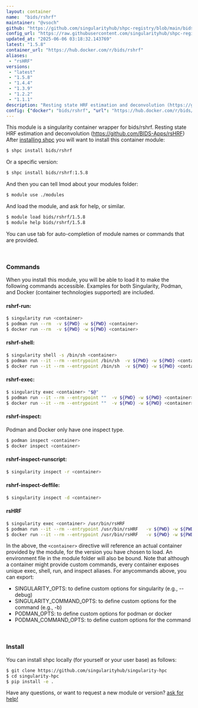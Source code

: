 ```yaml
---
layout: container
name:  "bids/rshrf"
maintainer: "@vsoch"
github: "https://github.com/singularityhub/shpc-registry/blob/main/bids/rshrf/container.yaml"
config_url: "https://raw.githubusercontent.com/singularityhub/shpc-registry/main/bids/rshrf/container.yaml"
updated_at: "2025-06-06 03:18:32.143769"
latest: "1.5.8"
container_url: "https://hub.docker.com/r/bids/rshrf"
aliases:
 - "rsHRF"
versions:
 - "latest"
 - "1.5.8"
 - "1.4.4"
 - "1.3.9"
 - "1.2.2"
 - "1.1.1"
description: "Resting state HRF estimation and deconvolution (https://github.com/BIDS-Apps/rsHRF)"
config: {"docker": "bids/rshrf", "url": "https://hub.docker.com/r/bids/rshrf", "maintainer": "@vsoch", "description": "Resting state HRF estimation and deconvolution (https://github.com/BIDS-Apps/rsHRF)", "latest": {"1.5.8": "sha256:7124aa5534b9fd9630450edb294c21263f62422c4a684b7aef921b47bf26ea32"}, "tags": {"latest": "sha256:7124aa5534b9fd9630450edb294c21263f62422c4a684b7aef921b47bf26ea32", "1.5.8": "sha256:7124aa5534b9fd9630450edb294c21263f62422c4a684b7aef921b47bf26ea32", "1.4.4": "sha256:0e7abbe256f66cdb2846b46830a74d846e02fc7344cb30f609e1b7c2f08a5052", "1.3.9": "sha256:68f1eb362cf4bd4812fdb6b8051757e731ae256490f94184c78a4eaf9258e458", "1.2.2": "sha256:3f29045ee611a0d8e98b47c7ef3d4907b221e85e4edca24ac4e3814ef789b7a8", "1.1.1": "sha256:53519ee4540668191150bb12b799bef186b30818d848002d93375429e315f72e"}, "filter": ["v*"], "aliases": {"rsHRF": "/usr/bin/rsHRF"}}
---
```


This module is a singularity container wrapper for bids/rshrf.
Resting state HRF estimation and deconvolution (https://github.com/BIDS-Apps/rsHRF)
After [installing shpc](#install) you will want to install this container module:


```bash
$ shpc install bids/rshrf
```

Or a specific version:

```bash
$ shpc install bids/rshrf:1.5.8
```

And then you can tell lmod about your modules folder:

```bash
$ module use ./modules
```

And load the module, and ask for help, or similar.

```bash
$ module load bids/rshrf/1.5.8
$ module help bids/rshrf/1.5.8
```

You can use tab for auto-completion of module names or commands that are provided.

<br>

### Commands

When you install this module, you will be able to load it to make the following commands accessible.
Examples for both Singularity, Podman, and Docker (container technologies supported) are included.

#### rshrf-run:

```bash
$ singularity run <container>
$ podman run --rm  -v ${PWD} -w ${PWD} <container>
$ docker run --rm  -v ${PWD} -w ${PWD} <container>
```

#### rshrf-shell:

```bash
$ singularity shell -s /bin/sh <container>
$ podman run --it --rm --entrypoint /bin/sh  -v ${PWD} -w ${PWD} <container>
$ docker run --it --rm --entrypoint /bin/sh  -v ${PWD} -w ${PWD} <container>
```

#### rshrf-exec:

```bash
$ singularity exec <container> "$@"
$ podman run --it --rm --entrypoint ""  -v ${PWD} -w ${PWD} <container> "$@"
$ docker run --it --rm --entrypoint ""  -v ${PWD} -w ${PWD} <container> "$@"
```

#### rshrf-inspect:

Podman and Docker only have one inspect type.

```bash
$ podman inspect <container>
$ docker inspect <container>
```

#### rshrf-inspect-runscript:

```bash
$ singularity inspect -r <container>
```

#### rshrf-inspect-deffile:

```bash
$ singularity inspect -d <container>
```


#### rsHRF

```bash
$ singularity exec <container> /usr/bin/rsHRF
$ podman run --it --rm --entrypoint /usr/bin/rsHRF   -v ${PWD} -w ${PWD} <container> -c " $@"
$ docker run --it --rm --entrypoint /usr/bin/rsHRF   -v ${PWD} -w ${PWD} <container> -c " $@"
```



In the above, the `<container>` directive will reference an actual container provided
by the module, for the version you have chosen to load. An environment file in the
module folder will also be bound. Note that although a container
might provide custom commands, every container exposes unique exec, shell, run, and
inspect aliases. For anycommands above, you can export:

 - SINGULARITY_OPTS: to define custom options for singularity (e.g., --debug)
 - SINGULARITY_COMMAND_OPTS: to define custom options for the command (e.g., -b)
 - PODMAN_OPTS: to define custom options for podman or docker
 - PODMAN_COMMAND_OPTS: to define custom options for the command

<br>

### Install

You can install shpc locally (for yourself or your user base) as follows:

```bash
$ git clone https://github.com/singularityhub/singularity-hpc
$ cd singularity-hpc
$ pip install -e .
```

Have any questions, or want to request a new module or version? [ask for help!](https://github.com/singularityhub/singularity-hpc/issues)